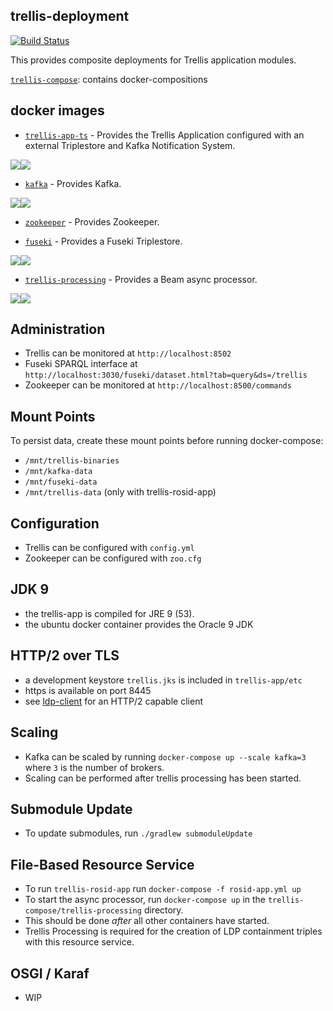 ## trellis-deployment

[![Build Status](https://travis-ci.org/trellis-ldp/trellis-deployment.png?branch=master)](https://travis-ci.org/trellis-ldp/trellis-deployment)

This provides composite deployments for Trellis application modules.  

[`trellis-compose`](trellis-compose): contains docker-compositions

## docker images

* [`trellis-app-ts`](https://github.com/trellis-ldp/trellis/tree/master/trellis-app)  - Provides the Trellis Application configured with an external Triplestore and Kafka Notification System.

[![](https://images.microbadger.com/badges/image/trellisldp/trellis-app-ts:0.6.0.svg)](https://microbadger.com/images/trellisldp/trellis-app-ts "trellisldp/trellis-app-ts")[![](https://images.microbadger.com/badges/version/trellisldp/trellis-app-ts.svg)](https://microbadger.com/images/trellisldp/trellis-app-ts "trellisldp/trellis-app-ts")

* [`kafka`](https://github.com/wurstmeister/kafka-docker)  - Provides Kafka.

[![](https://images.microbadger.com/badges/image/trellisldp/kafka.svg)](https://microbadger.com/images/trellisldp/kafka "trellisldp/kafka")[![](https://images.microbadger.com/badges/version/trellisldp/kafka.svg)](https://microbadger.com/images/trellisldp/kafka "trellisldp/kafka")

* [`zookeeper`](https://github.com/31z4/zookeeper-docker/blob/master/3.5.3-beta/Dockerfile)  - Provides Zookeeper.

* [`fuseki`](https://github.com/apache/jena/tree/master/jena-fuseki2/apache-jena-fuseki)  - Provides a Fuseki Triplestore.

[![](https://images.microbadger.com/badges/image/trellisldp/fuseki.svg)](https://microbadger.com/images/trellisldp/fuseki "trellisldp/fuseki")[![](https://images.microbadger.com/badges/version/trellisldp/fuseki.svg)](https://microbadger.com/images/trellisldp/fuseki "trellisldp/fuseki")

* [`trellis-processing`](https://github.com/trellis-ldp/trellis-rosid/tree/master/trellis-rosid-file-streaming)  - Provides a Beam async processor.

[![](https://images.microbadger.com/badges/image/trellisldp/trellis-processing.svg)](https://microbadger.com/images/trellisldp/trellis-processing "trellisldp/trellis-processing")[![](https://images.microbadger.com/badges/version/trellisldp/trellis-processing.svg)](https://microbadger.com/images/trellisldp/trellis-processing "trellisldp/trellis-processing")

## Administration

* Trellis can be monitored at `http://localhost:8502`
* Fuseki SPARQL interface at `http://localhost:3030/fuseki/dataset.html?tab=query&ds=/trellis`
* Zookeeper can be monitored at `http://localhost:8500/commands`

## Mount Points

To persist data, create these mount points before running docker-compose:
* `/mnt/trellis-binaries`
* `/mnt/kafka-data`
* `/mnt/fuseki-data`
* `/mnt/trellis-data` (only with trellis-rosid-app)

## Configuration
* Trellis can be configured with `config.yml`
* Zookeeper can be configured with `zoo.cfg`

## JDK 9
* the trellis-app is compiled for JRE 9 (53).  
* the ubuntu docker container provides the Oracle 9 JDK

## HTTP/2 over TLS
* a development keystore `trellis.jks` is included in `trellis-app/etc`
* https is available on port 8445
* see [ldp-client](https://github.com/pan-dora/ldp-client) for an HTTP/2 capable client

## Scaling
* Kafka can be scaled by running `docker-compose up --scale kafka=3` where `3` is the number of brokers.
* Scaling can be performed after trellis processing has been started.

## Submodule Update
* To update submodules, run `./gradlew submoduleUpdate`

## File-Based Resource Service 
* To run `trellis-rosid-app` run `docker-compose -f rosid-app.yml up`
* To start the async processor, run `docker-compose up` in the `trellis-compose/trellis-processing` directory.
* This should be done _after_ all other containers have started.  
* Trellis Processing is required for the creation of LDP containment triples with this resource service.

## OSGI / Karaf
* WIP